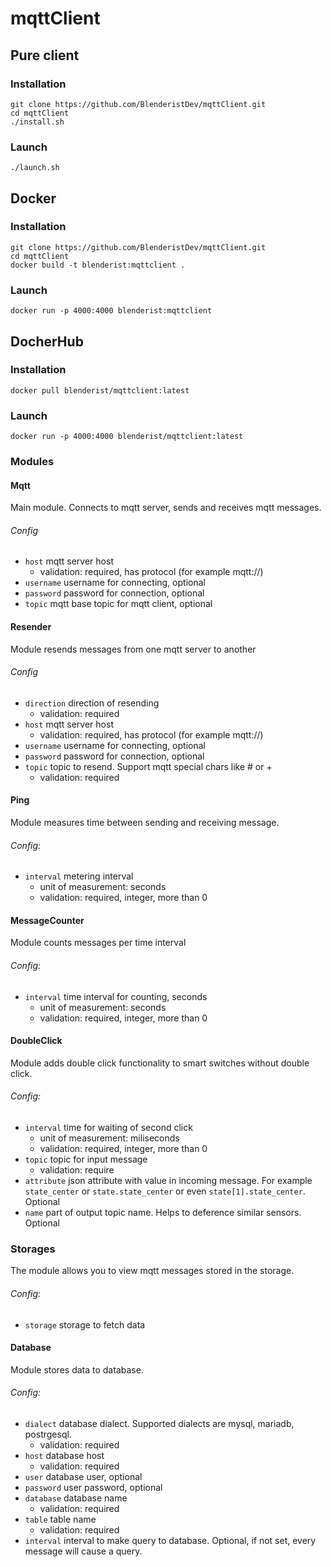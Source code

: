 # mqttClient

## Pure client
### Installation
```
git clone https://github.com/BlenderistDev/mqttClient.git
cd mqttClient
./install.sh
```
### Launch
```
./launch.sh
```

## Docker
### Installation
```
git clone https://github.com/BlenderistDev/mqttClient.git
cd mqttClient
docker build -t blenderist:mqttclient .
```
### Launch
```
docker run -p 4000:4000 blenderist:mqttclient
```

## DocherHub
### Installation
```
docker pull blenderist/mqttclient:latest 

```
### Launch
```
docker run -p 4000:4000 blenderist/mqttclient:latest
```

### Modules
#### Mqtt
Main module. Connects to mqtt server, sends and receives mqtt messages.
###### Config
- `host` mqtt server host
  - validation: required, has protocol (for example mqtt://)
- `username` username for connecting, optional
- `password` password for connection, optional
- `topic` mqtt base topic for mqtt client, optional
#### Resender
Module resends messages from one mqtt server to another
###### Config
- `direction` direction of resending
  - validation: required
- `host` mqtt server host
  - validation: required, has protocol (for example mqtt://)
- `username` username for connecting, optional
- `password` password for connection, optional
- `topic` topic to resend. Support mqtt special chars like # or +
  - validation: required
#### Ping
Module measures time between sending and receiving message.
###### Config:
- `interval` metering interval
  - unit of measurement: seconds
  - validation: required, integer, more than 0
#### MessageCounter
Module counts messages per time interval
###### Config:
- `interval` time interval for counting, seconds
  - unit of measurement: seconds
  - validation: required, integer, more than 0
#### DoubleClick
Module adds double click functionality to smart switches without double click.
###### Config:
- `interval` time for waiting of second click
  - unit of measurement: miliseconds
  - validation: required, integer, more than 0
- `topic` topic for input message
  - validation: require
- `attribute` json attribute with value in incoming message. For example `state_center` or `state.state_center` or even `state[1].state_center`. Optional
- `name` part of output topic name. Helps to deference similar sensors. Optional

### Storages
The module allows you to view mqtt messages stored in the storage.
###### Config:
- `storage` storage to fetch data
#### Database
Module stores data to database.
###### Config:
- `dialect` database dialect. Supported dialects are mysql, mariadb, postrgesql.
  - validation: required
- `host` database host
  - validation: required
- `user` database user, optional
- `password` user password, optional
- `database` database name
  - validation: required
- `table` table name
  - validation: required
- `interval` interval to make query to database. Optional, if not set, every message will cause a query.
